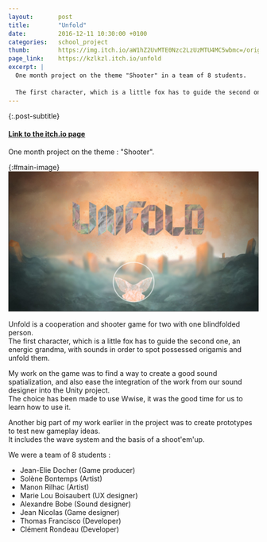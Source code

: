 ```yaml
---
layout: 	  post
title:  	  "Unfold"
date:   	  2016-12-11 10:30:00 +0100
categories:   school_project
thumb:        https://img.itch.io/aW1hZ2UvMTE0Nzc2LzUzMTU4MC5wbmc=/original/OpkU26.png
page_link:    https://kzlkzl.itch.io/unfold
excerpt: |
  One month project on the theme "Shooter" in a team of 8 students.

  The first character, which is a little fox has to guide the second one, an energic grandma, with sounds in order to spot possessed origamis and unfold them.
---
```

{:.post-subtitle}
#### [Link to the itch.io page](https://kzlkzl.itch.io/unfold)  
  
One month project on the theme : "Shooter".

{:#main-image}
![Main scene of the game](/assets/unfold_title.jpg)

Unfold is a cooperation and shooter game for two with one blindfolded person.  
The first character, which is a little fox has to guide the second one, an energic grandma, with sounds in order to spot possessed origamis and unfold them.

My work on the game was to find a way to create a good sound spatialization, and also ease the integration of the work from our sound designer into the Unity project.  
The choice has been made to use Wwise, it was the good time for us to learn how to use it.

Another big part of my work earlier in the project was to create prototypes to test new gameplay ideas.  
It includes the wave system and the basis of a shoot'em'up.

We were a team of 8 students :

* Jean-Elie Docher (Game producer)
* Solène Bontemps (Artist)
* Manon Rilhac (Artist)
* Marie Lou Boisaubert (UX designer)
* Alexandre Bobe (Sound designer)
* Jean Nicolas (Game designer)
* Thomas Francisco (Developer)
* Clément Rondeau (Developer)